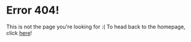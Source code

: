# Error 404!
This is not the page you're looking for :(
To head back to the homepage, click [here](index.html)!
<!--stackedit_data:
eyJoaXN0b3J5IjpbLTEwNTA2OTI1NjVdfQ==
-->